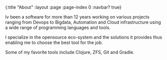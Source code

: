 {:title "About"
 :layout :page
 :page-index 0
 :navbar? true}

Iv been a software for more than 12 years working on various projects ranging from Devops to Bigdata, Automation and Cloud infrastructure using a wide range of programming languages and tools.

I specialize in the opensource eco-system and the solutions it provides thus enabling me to choose the best tool for the job.

Some of my favorite tools include Clojure, ZFS, Git and Gradle.


